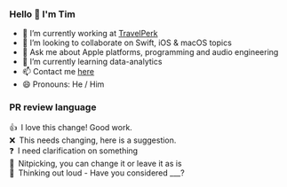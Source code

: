 ### Hello 👋 I'm Tim

- 🔭 I’m currently working at [TravelPerk](https://github.com/travelperk)
- 👯 I’m looking to collaborate on Swift, iOS & macOS topics
- 💬 Ask me about Apple platforms, programming and audio engineering
- 🌱 I’m currently learning data-analytics
- 📫 Contact me [here](https://timwredwards.github.io/contact/)
- 😄 Pronouns: He / Him

### PR review language
👍 I love this change! Good work.\
❌ This needs changing, here is a suggestion.\
❓ I need clarification on something\
🔎 Nitpicking, you can change it or leave it as is\
💭 Thinking out loud - Have you considered ___?
